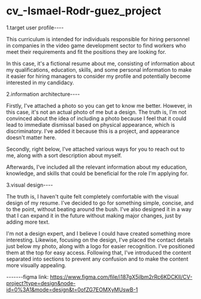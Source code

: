 # cv_-Ismael-Rodr-guez_project

1.target user profile----

This curriculum is intended for individuals responsible for hiring personnel in companies in the video game development sector to find workers who meet their requirements and fit the positions they are looking for.

In this case, it's a fictional resume about me, consisting of information about my qualifications, education, skills, and some personal information to make it easier for hiring managers to consider my profile and potentially become interested in my candidacy.




2.information architecture----

Firstly, I've attached a photo so you can get to know me better. However, in this case, it's not an actual photo of me but a design. The truth is, I'm not convinced about the idea of including a photo because I feel that it could lead to immediate dismissal based on physical appearance, which is discriminatory. I've added it because this is a project, and appearance doesn't matter here.

Secondly, right below, I've attached various ways for you to reach out to me, along with a sort description about myself.

Afterwards, I've included all the relevant information about my education, knowledge, and skills that could be beneficial for the role I'm applying for.



3.visual design----

The truth is, I haven't quite felt completely comfortable with the visual design of my resume. I've decided to go for something simple, concise, and to the point, without beating around the bush. I've also designed it in a way that I can expand it in the future without making major changes, just by adding more text.

I'm not a design expert, and I believe I could have created something more interesting. Likewise, focusing on the design, I've placed the contact details just below my photo, along with a logo for easier recognition. I've positioned them at the top for easy access. Following that, I've introduced the content separated into sections to prevent any confusion and to make the content more visually appealing.




-------figma link: https://www.figma.com/file/i187gX5jlbm2rRc6KDCKIl/CV-project?type=design&node-id=0%3A1&mode=design&t=0ofZG7EOMXyMUswB-1

